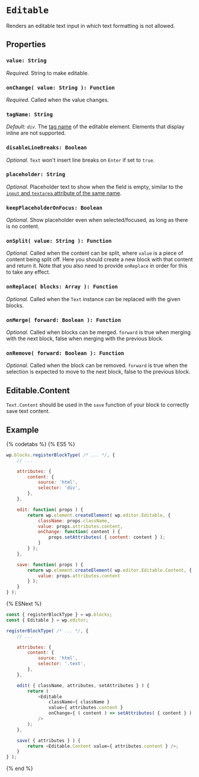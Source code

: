 # `Editable`

Renders an editable text input in which text formatting is not allowed.

## Properties

### `value: String`

*Required.* String to make editable.

### `onChange( value: String ): Function`

*Required.* Called when the value changes.

### `tagName: String`

*Default: `div`.* The [tag name](https://www.w3.org/TR/html51/syntax.html#tag-name) of the editable element. Elements that display inline are not supported.

### `disableLineBreaks: Boolean`

*Optional.* `Text` won't insert line breaks on `Enter` if set to `true`.

### `placeholder: String`

*Optional.* Placeholder text to show when the field is empty, similar to the
  [`input` and `textarea` attribute of the same name](https://developer.mozilla.org/en-US/docs/Learn/HTML/Forms/HTML5_updates#The_placeholder_attribute).

### `keepPlaceholderOnFocus: Boolean`

*Optional.* Show placeholder even when selected/focused, as long as there is no content.

### `onSplit( value: String ): Function`

*Optional.* Called when the content can be split, where `value` is a piece of content being split off. Here you should create a new block with that content and return it. Note that you also need to provide `onReplace` in order for this to take any effect.

### `onReplace( blocks: Array ): Function`

*Optional.* Called when the `Text` instance can be replaced with the given blocks.

### `onMerge( forward: Boolean ): Function`

*Optional.* Called when blocks can be merged. `forward` is true when merging with the next block, false when merging with the previous block.

### `onRemove( forward: Boolean ): Function`

*Optional.* Called when the block can be removed. `forward` is true when the selection is expected to move to the next block, false to the previous block.

## Editable.Content

`Text.Content` should be used in the `save` function of your block to correctly save text content.

## Example

{% codetabs %}
{% ES5 %}
```js
wp.blocks.registerBlockType( /* ... */, {
	// ...

	attributes: {
		content: {
			source: 'html',
			selector: 'div',
		},
	},

	edit: function( props ) {
		return wp.element.createElement( wp.editor.Editable, {
			className: props.className,
			value: props.attributes.content,
			onChange: function( content ) {
				props.setAttributes( { content: content } );
			}
		} );
	},

	save: function( props ) {
		return wp.element.createElement( wp.editor.Editable.Content, {
			value: props.attributes.content
		} );
	}
} );
```
{% ESNext %}
```js
const { registerBlockType } = wp.blocks;
const { Editable } = wp.editor;

registerBlockType( /* ... */, {
	// ...

	attributes: {
		content: {
			source: 'html',
			selector: '.text',
		},
	},

	edit( { className, attributes, setAttributes } ) {
		return (
			<Editable
				className={ className }
				value={ attributes.content }
				onChange={ ( content ) => setAttributes( { content } ) }
			/>
		);
	},

	save( { attributes } ) {
		return <Editable.Content value={ attributes.content } />;
	}
} );
```
{% end %}
